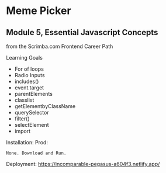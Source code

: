 # Meme Picker
## Module 5, Essential Javascript Concepts
from the Scrimba.com Frontend Career Path

Learning Goals
* For of loops
* Radio Inputs
* includes()
* event.target
* parentElements
* classlist
* getElementbyClassName
* querySelector
* filter()
* selectElement
* import

Installation: Prod:
```
None. Download and Run.
```
Deployment: https://incomparable-pegasus-a604f3.netlify.app/
